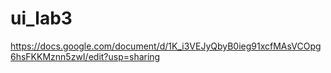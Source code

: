 # ui_lab3

https://docs.google.com/document/d/1K_i3VEJyQbyB0ieg91xcfMAsVCOpg6hsFKKMznn5zwI/edit?usp=sharing
